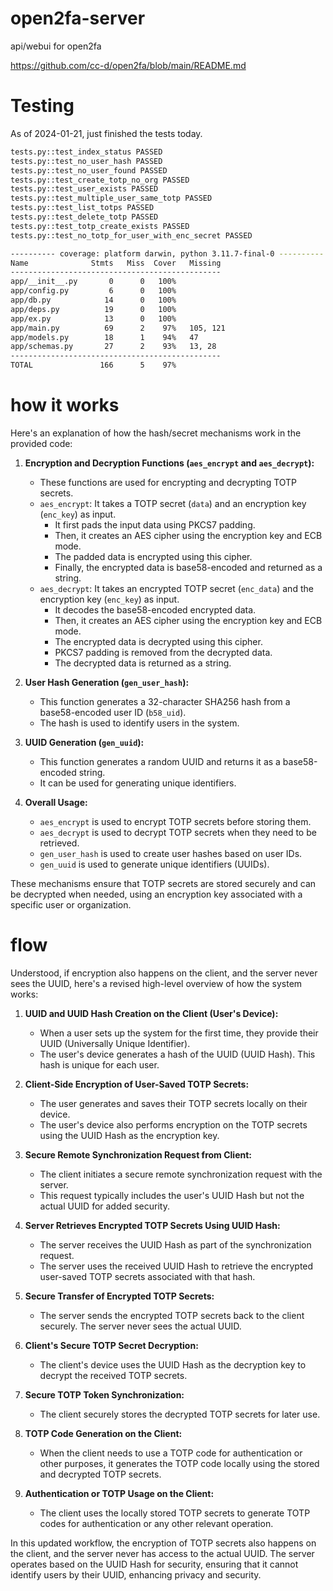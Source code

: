 # open2fa-server

api/webui for open2fa

https://github.com/cc-d/open2fa/blob/main/README.md

# Testing

As of 2024-01-21, just finished the tests today.

```bash
tests.py::test_index_status PASSED
tests.py::test_no_user_hash PASSED
tests.py::test_no_user_found PASSED
tests.py::test_create_totp_no_org PASSED
tests.py::test_user_exists PASSED
tests.py::test_multiple_user_same_totp PASSED
tests.py::test_list_totps PASSED
tests.py::test_delete_totp PASSED
tests.py::test_totp_create_exists PASSED
tests.py::test_no_totp_for_user_with_enc_secret PASSED

---------- coverage: platform darwin, python 3.11.7-final-0 ----------
Name              Stmts   Miss  Cover   Missing
-----------------------------------------------
app/__init__.py       0      0   100%
app/config.py         6      0   100%
app/db.py            14      0   100%
app/deps.py          19      0   100%
app/ex.py            13      0   100%
app/main.py          69      2    97%   105, 121
app/models.py        18      1    94%   47
app/schemas.py       27      2    93%   13, 28
-----------------------------------------------
TOTAL               166      5    97%

```

# how it works

Here's an explanation of how the hash/secret mechanisms work in the provided code:

1. **Encryption and Decryption Functions (`aes_encrypt` and `aes_decrypt`):**

   - These functions are used for encrypting and decrypting TOTP secrets.
   - `aes_encrypt`: It takes a TOTP secret (`data`) and an encryption key (`enc_key`) as input.
     - It first pads the input data using PKCS7 padding.
     - Then, it creates an AES cipher using the encryption key and ECB mode.
     - The padded data is encrypted using this cipher.
     - Finally, the encrypted data is base58-encoded and returned as a string.
   - `aes_decrypt`: It takes an encrypted TOTP secret (`enc_data`) and the encryption key (`enc_key`) as input.
     - It decodes the base58-encoded encrypted data.
     - Then, it creates an AES cipher using the encryption key and ECB mode.
     - The encrypted data is decrypted using this cipher.
     - PKCS7 padding is removed from the decrypted data.
     - The decrypted data is returned as a string.

2. **User Hash Generation (`gen_user_hash`):**

   - This function generates a 32-character SHA256 hash from a base58-encoded user ID (`b58_uid`).
   - The hash is used to identify users in the system.

3. **UUID Generation (`gen_uuid`):**

   - This function generates a random UUID and returns it as a base58-encoded string.
   - It can be used for generating unique identifiers.

4. **Overall Usage:**
   - `aes_encrypt` is used to encrypt TOTP secrets before storing them.
   - `aes_decrypt` is used to decrypt TOTP secrets when they need to be retrieved.
   - `gen_user_hash` is used to create user hashes based on user IDs.
   - `gen_uuid` is used to generate unique identifiers (UUIDs).

These mechanisms ensure that TOTP secrets are stored securely and can be decrypted when needed, using an encryption key associated with a specific user or organization.

# flow

Understood, if encryption also happens on the client, and the server never sees the UUID, here's a revised high-level overview of how the system works:

1. **UUID and UUID Hash Creation on the Client (User's Device):**

   - When a user sets up the system for the first time, they provide their UUID (Universally Unique Identifier).
   - The user's device generates a hash of the UUID (UUID Hash). This hash is unique for each user.

2. **Client-Side Encryption of User-Saved TOTP Secrets:**

   - The user generates and saves their TOTP secrets locally on their device.
   - The user's device also performs encryption on the TOTP secrets using the UUID Hash as the encryption key.

3. **Secure Remote Synchronization Request from Client:**

   - The client initiates a secure remote synchronization request with the server.
   - This request typically includes the user's UUID Hash but not the actual UUID for added security.

4. **Server Retrieves Encrypted TOTP Secrets Using UUID Hash:**

   - The server receives the UUID Hash as part of the synchronization request.
   - The server uses the received UUID Hash to retrieve the encrypted user-saved TOTP secrets associated with that hash.

5. **Secure Transfer of Encrypted TOTP Secrets:**

   - The server sends the encrypted TOTP secrets back to the client securely. The server never sees the actual UUID.

6. **Client's Secure TOTP Secret Decryption:**

   - The client's device uses the UUID Hash as the decryption key to decrypt the received TOTP secrets.

7. **Secure TOTP Token Synchronization:**

   - The client securely stores the decrypted TOTP secrets for later use.

8. **TOTP Code Generation on the Client:**

   - When the client needs to use a TOTP code for authentication or other purposes, it generates the TOTP code locally using the stored and decrypted TOTP secrets.

9. **Authentication or TOTP Usage on the Client:**
   - The client uses the locally stored TOTP secrets to generate TOTP codes for authentication or any other relevant operation.

In this updated workflow, the encryption of TOTP secrets also happens on the client, and the server never has access to the actual UUID. The server operates based on the UUID Hash for security, ensuring that it cannot identify users by their UUID, enhancing privacy and security.
